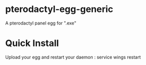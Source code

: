 # pterodactyl-egg-generic

A pterodactyl panel egg for ".exe"

# Quick Install

Upload your egg and restart your daemon : service wings restart
